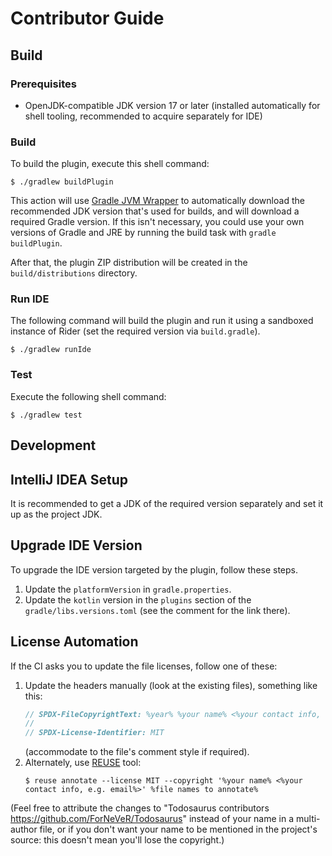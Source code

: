 <!--
SPDX-FileCopyrightText: 2024 Todosaurus contributors <https://github.com/ForNeVeR/Todosaurus>

SPDX-License-Identifier: MIT
-->

Contributor Guide
=================
<!-- REUSE-IgnoreStart -->

Build
-----

### Prerequisites

- OpenJDK-compatible JDK version 17 or later (installed automatically for shell tooling, recommended to acquire separately for IDE)

### Build

To build the plugin, execute this shell command:

```console
$ ./gradlew buildPlugin
```

This action will use [Gradle JVM Wrapper][gradle-jvm-wrapper] to automatically
download the recommended JDK version that's used for builds, and will download a
required Gradle version. If this isn't necessary, you could use your own
versions of Gradle and JRE by running the build task with `gradle buildPlugin`.

After that, the plugin ZIP distribution will be created in the
`build/distributions` directory.

### Run IDE

The following command will build the plugin and run it using a sandboxed
instance of Rider (set the required version via `build.gradle`).

```console
$ ./gradlew runIde
```

### Test

Execute the following shell command:

```console
$ ./gradlew test
```

Development
-----------

## IntelliJ IDEA Setup

It is recommended to get a JDK of the required version separately and set it up as the project JDK.

Upgrade IDE Version
-------------------
To upgrade the IDE version targeted by the plugin, follow these steps.
1. Update the `platformVersion` in `gradle.properties`.
2. Update the `kotlin` version in the `plugins` section of the `gradle/libs.versions.toml` (see the comment for the link there).

License Automation
------------------
If the CI asks you to update the file licenses, follow one of these:
1. Update the headers manually (look at the existing files), something like this:
   ```csharp
   // SPDX-FileCopyrightText: %year% %your name% <%your contact info, e.g. email%>
   //
   // SPDX-License-Identifier: MIT
   ```
   (accommodate to the file's comment style if required).
2. Alternately, use [REUSE][reuse] tool:
   ```console
   $ reuse annotate --license MIT --copyright '%your name% <%your contact info, e.g. email%>' %file names to annotate%
   ```

(Feel free to attribute the changes to "Todosaurus contributors <https://github.com/ForNeVeR/Todosaurus>" instead of your name in a multi-author file, or if you don't want your name to be mentioned in the project's source: this doesn't mean you'll lose the copyright.)

[gradle-jvm-wrapper]: https://github.com/mfilippov/gradle-jvm-wrapper
[reuse]: https://reuse.software/

<!-- REUSE-IgnoreEnd -->
